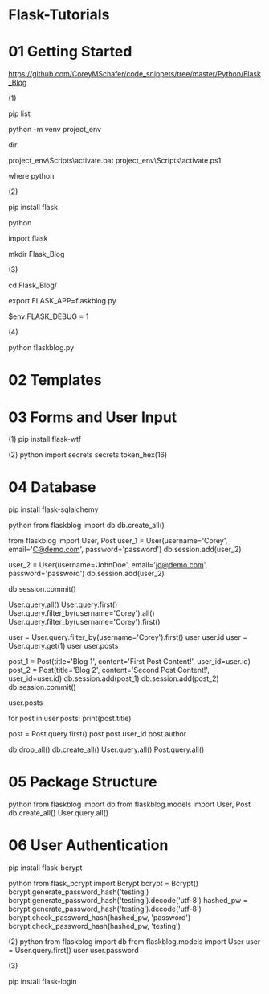# Flask-Tutorials

# 01 Getting Started

https://github.com/CoreyMSchafer/code_snippets/tree/master/Python/Flask_Blog

(1)

pip list

python -m venv project_env

dir

project_env\Scripts\activate.bat
project_env\Scripts\activate.ps1

where python

(2)

pip install flask

python

import flask

mkdir Flask_Blog

(3)

cd Flask_Blog/

export FLASK_APP=flaskblog.py

$env:FLASK_DEBUG = 1

(4)

python flaskblog.py



# 02 Templates


# 03 Forms and User Input

(1)
pip install flask-wtf

(2)
python
import secrets
secrets.token_hex(16)

# 04 Database

pip install flask-sqlalchemy

python
from flaskblog import db
db.create_all()

from flaskblog import User, Post
user_1 = User(username='Corey', email='C@demo.com', password='password')
db.session.add(user_2)

user_2 = User(username='JohnDoe', email='jd@demo.com', password='password')
db.session.add(user_2)

db.session.commit()

User.query.all()
User.query.first()
User.query.filter_by(username='Corey').all()
User.query.filter_by(username='Corey').first()

user = User.query.filter_by(username='Corey').first()
user
user.id
user = User.query.get(1)
user
user.posts

post_1 = Post(title='Blog 1', content='First Post Content!', user_id=user.id)
post_2 = Post(title='Blog 2', content='Second Post Content!', user_id=user.id)
db.session.add(post_1)
db.session.add(post_2)
db.session.commit()

user.posts

for post in user.posts:
    print(post.title)

post = Post.query.first()
post
post.user_id
post.author


db.drop_all()
db.create_all()
User.query.all()
Post.query.all()

# 05 Package Structure

python
from flaskblog import db
from flaskblog.models import User, Post  
db.create_all()
User.query.all()


# 06 User Authentication

pip install flask-bcrypt

python
from flask_bcrypt import Bcrypt
bcrypt = Bcrypt()
bcrypt.generate_password_hash('testing')
bcrypt.generate_password_hash('testing').decode('utf-8')
hashed_pw = bcrypt.generate_password_hash('testing').decode('utf-8')
bcrypt.check_password_hash(hashed_pw, 'password')
bcrypt.check_password_hash(hashed_pw, 'testing')


(2)
python
from flaskblog import db
from flaskblog.models import User
user = User.query.first()
user
user.password

(3)

pip install flask-login